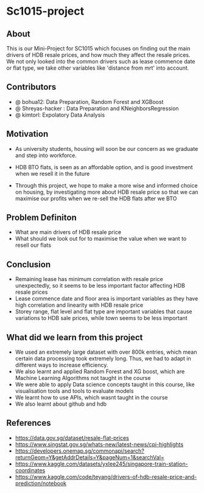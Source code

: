 # Sc1015-project

## About
This is our Mini-Project for SC1015 which focuses on finding out the main drivers of HDB resale prices, and how much they affect the resale prices. We not only looked into the common drivers such as lease commence date or flat type, we take other variables like 'distance from mrt' into account.

## Contributors
 - @ bohua12: Data Preparation, Random Forest and XGBoost
 - @ Shreyas-hacker : Data Preparation and KNeighborsRegression
 - @ kimtorl: Expolatory Data Analysis

## Motivation 
- As university students, housing will soon be our concern as we graduate and step into workforce.
- HDB BTO flats, is seen as an affordable option, and is good investment when we resell it in the future

- Through this project, we hope to make a more wise and informed choice on housing, by investigating more about HDB resale price so that we can maximise our profits when we re-sell the HDB flats after we BTO


## Problem Definiton
 - What are main drivers of HDB resale price
 - What should we look out for to maximise the value when we want to resell our flats

## Conclusion
- Remaining lease has minimum correlation with resale price unexpectedly, so it seems to be less important factor affecting HDB resale prices
- Lease commence date and floor area is important variables as they have high correlation and linearity with HDB resale price
- Storey range, flat level and flat type are important variables that cause variations to HDB sale prices, while town seems to be less important

## What did we learn from this project
- We used an extremely large dataset with over 800k entries, which mean certain data processing took extremely long. Thus, we had to adapt in different ways to increase efficiency.
- We also learnt and applied Random Forest and XG boost, which are Machine Learning Algorithms not taught in the course 
- We were able to apply Data science concepts taught in this course, like visualisation tools and tools to evaluate models
- We learnt how to use APIs, which wasnt taught in the course
- We also learnt about github and hdb 

## References
- https://data.gov.sg/dataset/resale-flat-prices
- https://www.singstat.gov.sg/whats-new/latest-news/cpi-highlights
- https://developers.onemap.sg/commonapi/search?returnGeom=Y&getAddrDetails=Y&pageNum=1&searchVal=
- https://www.kaggle.com/datasets/yxlee245/singapore-train-station-coordinates
- https://www.kaggle.com/code/teyang/drivers-of-hdb-resale-price-and-prediction/notebook

